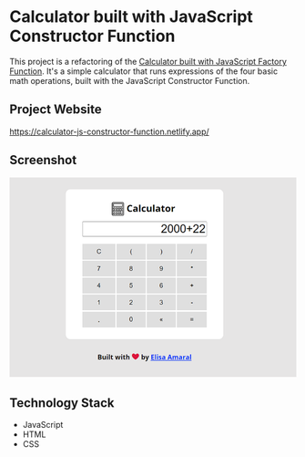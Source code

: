 # Calculator built with JavaScript Constructor Function

This project is a refactoring of the [Calculator built with JavaScript Factory Function](https://github.com/elisa-amaral/Calculator-built-with-JavaScript-Factory-Function). It's a simple calculator that runs expressions of the four basic math operations, built with the JavaScript Constructor Function.

## Project Website

https://calculator-js-constructor-function.netlify.app/

## Screenshot

![Screenshot](assets/img/Screenshot.png)

## Technology Stack

+ JavaScript
+ HTML
+ CSS

